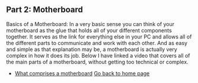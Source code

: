 ## **Part 2: Motherboard**
Basics of a Motherboard: In a very basic sense you can think of your motherboard as the glue that holds all of your different components together. It serves as the link for everything else in your PC and allows all of the different parts to communicate and work with each other. And as easy and simple as that explanation may be, a motherboard is actually very complex in how it does its job.  Below I have linked a video that covers all of the main parts of a motherboard, without getting too technical or complex. 
* [What comprises a motherboard](https://www.youtube.com/watch?v=TfPBRSGQMDE)
[Go back to home page](./README.md)
